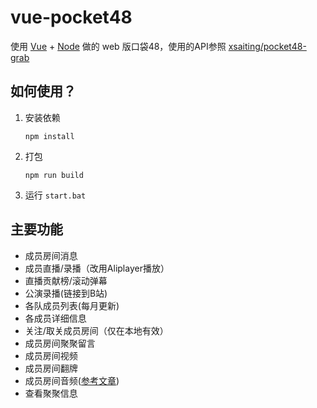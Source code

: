 # vue-pocket48

使用 [Vue](https://vuejs.org/) + [Node](https://nodejs.org) 做的 web 版口袋48，使用的API参照 [xsaiting/pocket48-grab](https://github.com/xsaiting/pocket48-grab/wiki)

## 如何使用？

1. 安装依赖

    ```shell
    npm install
    ```

2. 打包

    ```shell
    npm run build
    ```

3. 运行 `start.bat`

## 主要功能

* 成员房间消息
* 成员直播/录播（改用Aliplayer播放）
* 直播贡献榜/滚动弹幕
* 公演录播(链接到B站)
* 各队成员列表(每月更新)
* 各成员详细信息
* 关注/取关成员房间（仅在本地有效）
* 成员房间聚聚留言
* 成员房间视频
* 成员房间翻牌
* 成员房间音频([参考文章](http://www.cnblogs.com/yuhongda0315/p/5224188.html))
* 查看聚聚信息
